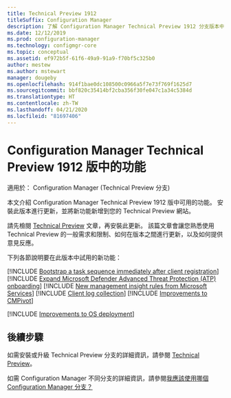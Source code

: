 ```yaml
---
title: Technical Preview 1912
titleSuffix: Configuration Manager
description: 了解 Configuration Manager Technical Preview 1912 分支版本中可用的新功能。
ms.date: 12/12/2019
ms.prod: configuration-manager
ms.technology: configmgr-core
ms.topic: conceptual
ms.assetid: ef972b5f-61f6-49a9-91a9-f70bf5c325b0
author: mestew
ms.author: mstewart
manager: dougeby
ms.openlocfilehash: 914f1bae0dc108500c0966a5f7e73f769f1625d7
ms.sourcegitcommit: bbf820c35414bf2cba356f30fe047c1a34c5384d
ms.translationtype: HT
ms.contentlocale: zh-TW
ms.lasthandoff: 04/21/2020
ms.locfileid: "81697406"
---
```

# <a name="features-in-configuration-manager-technical-preview-version-1912"></a>Configuration Manager Technical Preview 1912 版中的功能

適用於：  Configuration Manager (Technical Preview 分支)

本文介紹 Configuration Manager Technical Preview 1912 版中可用的功能。 安裝此版本進行更新，並將新功能新增到您的 Technical Preview 網站。

請先檢閱 [Technical Preview](../technical-preview.md) 文章，再安裝此更新。 該篇文章會讓您熟悉使用 Technical Preview 的一般需求和限制、如何在版本之間進行更新，以及如何提供意見反應。

下列各節說明要在此版本中試用的新功能：

<!-- [!INCLUDE [Example feature name](includes/1912/1234567.md)] -->

[!INCLUDE [Bootstrap a task sequence immediately after client registration](includes/1912/5526972.md)]
[!INCLUDE [Expand Microsoft Defender Advanced Threat Protection (ATP) onboarding](includes/1912/5229962.md)]
[!INCLUDE [New management insight rules from Microsoft Services](includes/1912/3607758.md)]
[!INCLUDE [Client log collection](includes/1912/4226618.md)]
[!INCLUDE [Improvements to CMPivot](includes/1912/5870934.md)]

[!INCLUDE [Improvements to OS deployment](includes/1912/5842295.md)]
<!--5842295,5573175,5690481-->

<!--
## General known issues

[!INCLUDE [Hardware inventory reports](includes/1912/known-issue-osd.md)]
-->

## <a name="next-steps"></a>後續步驟

如需安裝或升級 Technical Preview 分支的詳細資訊，請參閱 [Technical Preview](../technical-preview.md)。

如需 Configuration Manager 不同分支的詳細資訊，請參閱[我應該使用哪個 Configuration Manager 分支？](../../understand/which-branch-should-i-use.md)
